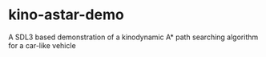 # kino-astar-demo
A SDL3 based demonstration of a kinodynamic A* path searching algorithm for a car-like vehicle
